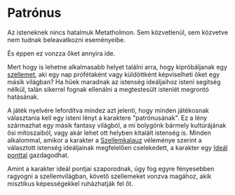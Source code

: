 # Patrónus

Az isteneknek nincs hatalmuk Metatholmon. Sem közvetlenül, sem közvetve nem tudnak beleavatkozni eseményeibe.

És éppen ez vonzza őket annyira ide.

Mert hogy is lehetne alkalmasabb helyet találni arra, hogy kipróbáljanak egy [szellemet](world:concepts:spirits), aki egy nap prófétaként vagy küldöttként képviselheti őket egy másik világban? Ha hűek maradnak az istenség ideáljaihoz isteni segítség nélkül, talán sikerrel fognak ellenálni a megtestesült istenlét megrontó hatásának.

A játék nyelvére lefordítva mindez azt jelenti, hogy minden játékosnak választania kell egy isteni lényt a karaktere "patrónusának". Ez a lény származhat egy másik fantasy világból, a mi bolygónk bármely kultúrájának ősi mítoszaiból, vagy akár lehet ott helyben kitalált istenség is. Minden alkalommal, amikor a karakter a [Szellemkalauz](world:concepts:spirit_guide) véleménye szerint a választott istenség ideáljainak megfelelően cselekedett, a karakter egy [Ideál ponttal](character:ip) gazdagodhat.

Amint a karakter ideál pontjai szaporodnak, úgy fog egyre fényesebben ragyogni a szellemvilágban, követő szellemeket vonzva magához, akik misztikus képességekkel ruházhatják fel őt.
